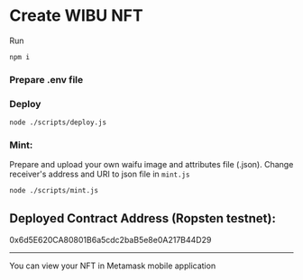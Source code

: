 # Create WIBU NFT

Run
```
npm i
```

### Prepare .env file

### Deploy
```
node ./scripts/deploy.js
```

### Mint: 
Prepare and upload your own waifu image and attributes file (.json). Change receiver's address and URI to json file in `mint.js`
```
node ./scripts/mint.js
```


## Deployed Contract Address (Ropsten testnet): 
0x6d5E620CA80801B6a5cdc2baB5e8e0A217B44D29

-----------------------------------------------------------
You can view your NFT in Metamask mobile application
